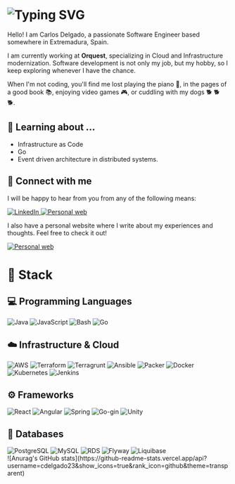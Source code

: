 <div>
    <h1>
        <img src="https://readme-typing-svg.herokuapp.com?font=Jetbrains+mono&size=30&duration=5000&color=F3890B&center=false&vCenter=true&width=300&lines=Software+Engineer...;Dog+lover...;Musician...;Reader...;Gamer..." alt="Typing SVG"/>
    </h1>
</div>

Hello! I am Carlos Delgado, a passionate Software Engineer based somewhere in Extremadura, Spain.

I am currently working at **Orquest**, specializing in Cloud and Infrastructure modernization. Software development is
not only my job, but my hobby, so I keep exploring whenever I have the chance.

When I'm not coding, you'll find me lost playing the piano :musical_keyboard:, in the pages of a good book :books:,
enjoying video games :video_game:, or cuddling with my dogs :dog2: :dog2: :dog2:.

## :open_book: Learning about ...

- Infrastructure as Code
- Go
- Event driven architecture in distributed systems.

## :link: Connect with me

I will be happy to hear from you from any of the following means:
<div>
    <a href="https://www.linkedin.com/in/cdelgadoguiberteau/">
        <img src="https://img.shields.io/badge/LinkedIn-0077B5?style=for-the-badge&logo=linkedin&logoColor=white" alt="LinkedIn"/>
    </a>
    <a href="mailto:cdelgadoguiberteau@gmail.com">
        <img src="https://img.shields.io/badge/email-34A853?style=for-the-badge&logo=globe&logoColor=white" alt="Personal web"/>
    </a>
</div>

I also have a personal website where I write about my experiences and thoughts. Feel free to check it out!
<div>
    <a href="https://cdelgado.guiberteau.tech">
        <img src="https://img.shields.io/badge/Website-F3890B?style=for-the-badge&logo=globe&logoColor=white" alt="Personal web"/>
    </a>
</div>

# :toolbox: Stack

## :computer: Programming Languages

<div>
  <img src="https://img.shields.io/badge/Java-007396?style=for-the-badge&logo=java&logoColor=white" alt="Java" />
  <img src="https://img.shields.io/badge/JavaScript-F7DF1E?style=for-the-badge&logo=javascript&logoColor=black" alt="JavaScript"/>
  <img src="https://img.shields.io/badge/Bash-4EAA25?style=for-the-badge&logo=gnu-bash&logoColor=white" alt="Bash"/>
  <img src="https://img.shields.io/badge/Go-00ADD8?style=for-the-badge&logo=go&logoColor=white" alt="Go"/>
</div>

## :cloud: Infrastructure & Cloud

<div>
<img alt="AWS" src="https://img.shields.io/badge/AWS-232F3E?style=for-the-badge&logo=amazon-aws&logoColor=white"/>
<img alt="Terraform" src="https://img.shields.io/badge/Terraform-623CE4?style=for-the-badge&logo=terraform&logoColor=white"/>
<img alt="Terragrunt" src="https://img.shields.io/badge/Terragrunt-623CE4?style=for-the-badge&logo=terragrunt&logoColor=white"/>
<img alt="Ansible" src="https://img.shields.io/badge/Ansible-EE0000?style=for-the-badge&logo=ansible&logoColor=white"/>
<img alt="Packer" src="https://img.shields.io/badge/Packer-39457E?style=for-the-badge&logo=packer&logoColor=white"/>
<img alt="Docker" src="https://img.shields.io/badge/Docker-2496ED?style=for-the-badge&logo=docker&logoColor=white"/>
<img alt="Kubernetes" src="https://img.shields.io/badge/Kubernetes-326CE5?style=for-the-badge&logo=kubernetes&logoColor=white"/>
<img alt="Jenkins" src="https://img.shields.io/badge/Jenkins-D24939?style=for-the-badge&logo=jenkins&logoColor=white"/>
</div>

## :gear: Frameworks

<div>
    <img src="https://img.shields.io/badge/React-20232A?style=for-the-badge&logo=react&logoColor=61DAFB" alt="React"/>
    <img alt="Angular" src="https://img.shields.io/badge/Angular-DD0031?style=for-the-badge&logo=angular&logoColor=white"/>
    <img src="https://img.shields.io/badge/Spring-6DB33F?style=for-the-badge&logo=spring&logoColor=white" alt="Spring"/>
    <img alt="Go-gin" src="https://img.shields.io/badge/Gin-00ADD8?style=for-the-badge&logo=go&logoColor=white"/>
    <img alt="Unity" src="https://img.shields.io/badge/Unity-000000?style=for-the-badge&logo=unity&logoColor=white"/>
</div>

## :floppy_disk: Databases

<div>
    <img src="https://img.shields.io/badge/PostgreSQL-336791?style=for-the-badge&logo=postgresql&logoColor=white" alt="PostgreSQL"/>
    <img src="https://img.shields.io/badge/MySQL-4479A1?style=for-the-badge&logo=mysql&logoColor=white" alt="MySQL"/>
    <img alt="RDS" src="https://img.shields.io/badge/RDS-232F3E?style=for-the-badge&logo=amazon-aws&logoColor=white"/>
    <img alt="Flyway" src="https://img.shields.io/badge/Flyway-525252?style=for-the-badge&logo=flyway&logoColor=white"/>
    <img alt="Liquibase" src="https://img.shields.io/badge/Liquibase-000000?style=for-the-badge&logo=liquibase&logoColor=white"/>
</div>
![Anurag's GitHub stats](https://github-readme-stats.vercel.app/api?username=cdelgado23&show_icons=true&rank_icon=github&theme=transparent)
